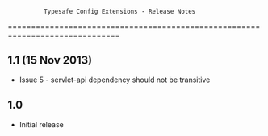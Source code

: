               Typesafe Config Extensions - Release Notes
==============================================================================

1.1 (15 Nov 2013)
-----------------

* Issue 5 - servlet-api dependency should not be transitive

1.0
---

* Initial release

